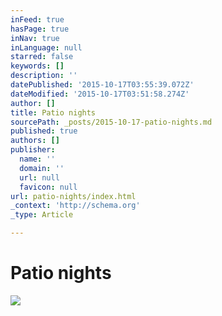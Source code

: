 ```yaml
---
inFeed: true
hasPage: true
inNav: true
inLanguage: null
starred: false
keywords: []
description: ''
datePublished: '2015-10-17T03:55:39.072Z'
dateModified: '2015-10-17T03:51:58.274Z'
author: []
title: Patio nights
sourcePath: _posts/2015-10-17-patio-nights.md
published: true
authors: []
publisher:
  name: ''
  domain: ''
  url: null
  favicon: null
url: patio-nights/index.html
_context: 'http://schema.org'
_type: Article

---
```

# Patio nights
![](https://the-grid-user-content.s3-us-west-2.amazonaws.com/ca26adb4-2c88-4f70-ba6a-3cd58b36e4e7.png)